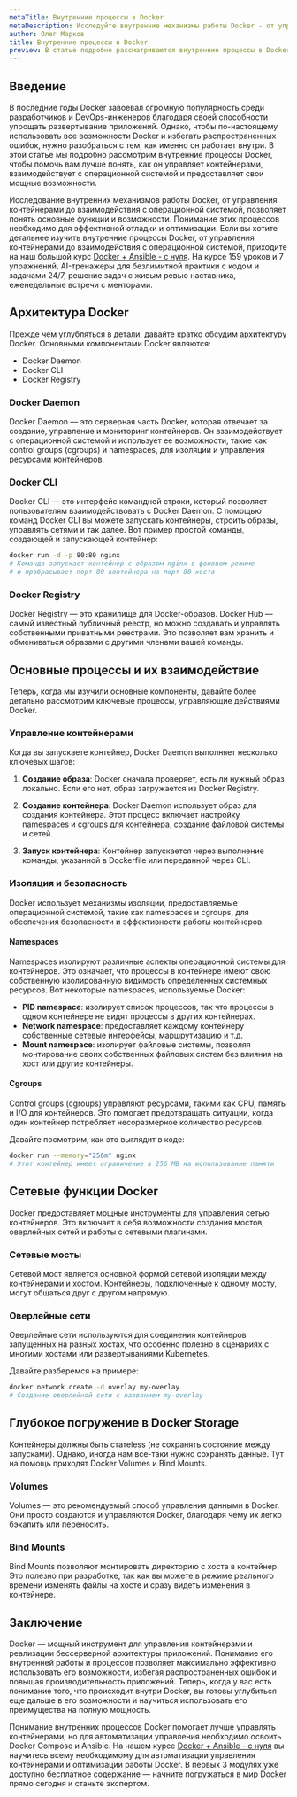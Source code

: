 ```yaml
---
metaTitle: Внутренние процессы в Docker
metaDescription: Исследуйте внутренние механизмы работы Docker - от управления контейнерами до взаимодействия с операционной системой изучите основные функции и возможности
author: Олег Марков
title: Внутренние процессы в Docker
preview: В статье подробно рассматриваются внутренние процессы в Docker включая управление контейнерами и взаимодействие с операционной системой. Узнайте больше о скрытых механизмах работы
---
```


## Введение

В последние годы Docker завоевал огромную популярность среди разработчиков и DevOps-инженеров благодаря своей способности упрощать развертывание приложений. Однако, чтобы по-настоящему использовать все возможности Docker и избегать распространенных ошибок, нужно разобраться с тем, как именно он работает внутри. В этой статье мы подробно рассмотрим внутренние процессы Docker, чтобы помочь вам лучше понять, как он управляет контейнерами, взаимодействует с операционной системой и предоставляет свои мощные возможности.

Исследование внутренних механизмов работы Docker, от управления контейнерами до взаимодействия с операционной системой, позволяет понять основные функции и возможности. Понимание этих процессов необходимо для эффективной отладки и оптимизации. Если вы хотите детальнее изучить внутренние процессы Docker, от управления контейнерами до взаимодействия с операционной системой, приходите на наш большой курс [Docker + Ansible - с нуля](https://purpleschool.ru/course/docker). На курсе 159 уроков и 7 упражнений, AI-тренажеры для безлимитной практики с кодом и задачами 24/7, решение задач с живым ревью наставника, еженедельные встречи с менторами.

## Архитектура Docker

Прежде чем углубляться в детали, давайте кратко обсудим архитектуру Docker. Основными компонентами Docker являются: 

- Docker Daemon
- Docker CLI
- Docker Registry

### Docker Daemon

Docker Daemon — это серверная часть Docker, которая отвечает за создание, управление и мониторинг контейнеров. Он взаимодействует с операционной системой и использует ее возможности, такие как control groups (cgroups) и namespaces, для изоляции и управления ресурсами контейнеров.

### Docker CLI

Docker CLI — это интерфейс командной строки, который позволяет пользователям взаимодействовать с Docker Daemon. С помощью команд Docker CLI вы можете запускать контейнеры, строить образы, управлять сетями и так далее. Вот пример простой команды, создающей и запускающей контейнер:

```bash
docker run -d -p 80:80 nginx
# Команда запускает контейнер с образом nginx в фоновом режиме
# и пробрасывает порт 80 контейнера на порт 80 хоста
```

### Docker Registry

Docker Registry — это хранилище для Docker-образов. Docker Hub — самый известный публичный реестр, но можно создавать и управлять собственными приватными реестрами. Это позволяет вам хранить и обмениваться образами с другими членами вашей команды.

## Основные процессы и их взаимодействие

Теперь, когда мы изучили основные компоненты, давайте более детально рассмотрим ключевые процессы, управляющие действиями Docker.

### Управление контейнерами

Когда вы запускаете контейнер, Docker Daemon выполняет несколько ключевых шагов:

1. **Создание образа**: Docker сначала проверяет, есть ли нужный образ локально. Если его нет, образ загружается из Docker Registry.
  
2. **Создание контейнера**: Docker Daemon использует образ для создания контейнера. Этот процесс включает настройку namespaces и cgroups для контейнера, создание файловой системы и сетей.
  
3. **Запуск контейнера**: Контейнер запускается через выполнение команды, указанной в Dockerfile или переданной через CLI.

### Изоляция и безопасность

Docker использует механизмы изоляции, предоставляемые операционной системой, такие как namespaces и cgroups, для обеспечения безопасности и эффективности работы контейнеров.

#### Namespaces

Namespaces изолируют различные аспекты операционной системы для контейнеров. Это означает, что процессы в контейнере имеют свою собственную изолированную видимость определенных системных ресурсов. Вот некоторые namespaces, используемые Docker:

- **PID namespace**: изолирует список процессов, так что процессы в одном контейнере не видят процессы в других контейнерах.
- **Network namespace**: предоставляет каждому контейнеру собственные сетевые интерфейсы, маршрутизацию и т.д.
- **Mount namespace**: изолирует файловые системы, позволяя монтирование своих собственных файловых систем без влияния на хост или другие контейнеры.

#### Cgroups

Control groups (cgroups) управляют ресурсами, такими как CPU, память и I/O для контейнеров. Это помогает предотвращать ситуации, когда один контейнер потребляет несоразмерное количество ресурсов.

Давайте посмотрим, как это выглядит в коде:

```bash
docker run --memory="256m" nginx
# Этот контейнер имеет ограничение в 256 MB на использование памяти
```

## Сетевые функции Docker

Docker предоставляет мощные инструменты для управления сетью контейнеров. Это включает в себя возможности создания мостов, оверлейных сетей и работы с сетевыми плагинами.

### Сетевые мосты

Сетевой мост является основной формой сетевой изоляции между контейнерами и хостом. Контейнеры, подключенные к одному мосту, могут общаться друг с другом напрямую.

### Оверлейные сети

Оверлейные сети используются для соединения контейнеров запущенных на разных хостах, что особенно полезно в сценариях с многими хостами или развертываниями Kubernetes.

Давайте разберемся на примере:

```bash
docker network create -d overlay my-overlay
# Создание оверлейной сети с названием my-overlay
```

## Глубокое погружение в Docker Storage

Контейнеры должны быть статeless (не сохранять состояние между запусками). Однако, иногда нам все-таки нужно сохранять данные. Тут на помощь приходят Docker Volumes и Bind Mounts.

### Volumes

Volumes — это рекомендуемый способ управления данными в Docker. Они просто создаются и управляются Docker, благодаря чему их легко бэкапить или переносить.

### Bind Mounts

Bind Mounts позволяют монтировать директорию с хоста в контейнер. Это полезно при разработке, так как вы можете в режиме реального времени изменять файлы на хосте и сразу видеть изменения в контейнере.

## Заключение

Docker — мощный инструмент для управления контейнерами и реализации бессерверной архитектуры приложений. Понимание его внутренней работы и процессов позволяет максимально эффективно использовать его возможности, избегая распространенных ошибок и повышая производительность приложений. Теперь, когда у вас есть понимание того, что происходит внутри Docker, вы готовы углубиться еще дальше в его возможности и научиться использовать его преимущества на полную мощность.

Понимание внутренних процессов Docker помогает лучше управлять контейнерами, но для автоматизации управления необходимо освоить Docker Compose и Ansible. На нашем курсе [Docker + Ansible - с нуля](https://purpleschool.ru/course/docker) вы научитесь всему необходимому для автоматизации управления контейнерами и оптимизации работы Docker. В первых 3 модулях уже доступно бесплатное содержание — начните погружаться в мир Docker прямо сегодня и станьте экспертом.
